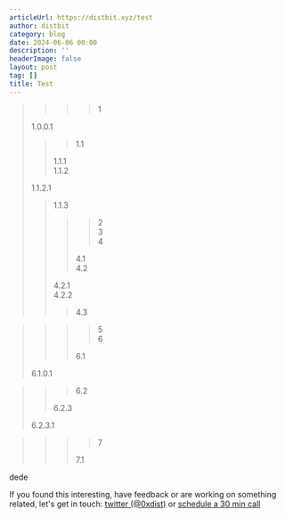 ```yaml
---
articleUrl: https://distbit.xyz/test
author: distbit
category: blog
date: 2024-06-06 00:00
description: ''
headerImage: false
layout: post
tag: []
title: Test
---
```





>>>>1  
>
>1.0.0.1  
>>>
>>>1.1  
>>
>>1.1.1  
>>1.1.2  
>
>1.1.2.1  
>>1.1.3  
>>>>2  
>>>>3  
>>>>4  
>>>
>>>4.1  
>>>4.2  
>>
>>4.2.1  
>>4.2.2  
>>>4.3  

>>>>5  
>>>>6  
>>>
>>>6.1  
>
>6.1.0.1  

>>>6.2  
>>
>>6.2.3  
>
>6.2.3.1  

>>>>7  
>>>
>>>7.1  


dede

If you found this interesting, have feedback or are working on something related, let's get in touch: [twitter (@0xdist)](https://twitter.com/0xdist) or [schedule a 30 min call](https://cal.com/distbit/30min)